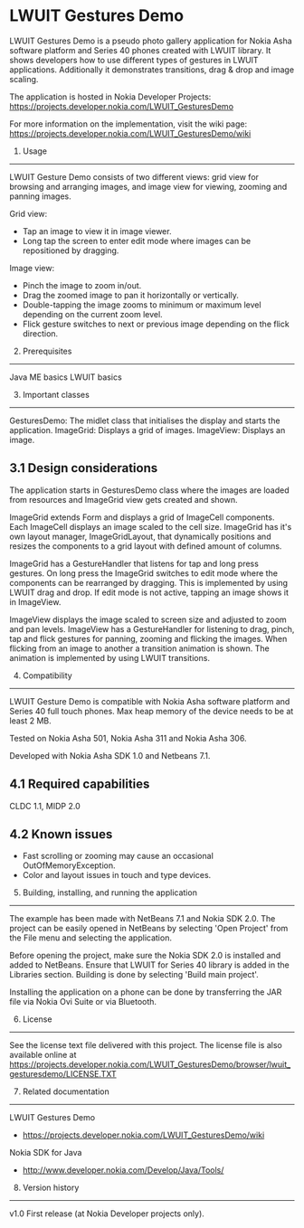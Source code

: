 LWUIT Gestures Demo
===================

LWUIT Gestures Demo is a pseudo photo gallery application for Nokia Asha
software platform and Series 40 phones created with LWUIT library. It shows
developers how to use different types of gestures in LWUIT applications.
Additionally it demonstrates transitions, drag & drop and image scaling.

The application is hosted in Nokia Developer Projects:
https://projects.developer.nokia.com/LWUIT_GesturesDemo

For more information on the implementation, visit the wiki page: 
https://projects.developer.nokia.com/LWUIT_GesturesDemo/wiki


1. Usage
-------------------------------------------------------------------------------

LWUIT Gesture Demo consists of two different views: grid view for browsing and
arranging images, and image view for viewing, zooming and panning images.

Grid view:

- Tap an image to view it in image viewer.
- Long tap the screen to enter edit mode where images can be repositioned by
dragging.

Image view:

- Pinch the image to zoom in/out.
- Drag the zoomed image to pan it horizontally or vertically.
- Double-tapping the image zooms to minimum or maximum level depending on the
current zoom level.
- Flick gesture switches to next or previous image depending on the flick
direction.


2. Prerequisites
-------------------------------------------------------------------------------

Java ME basics
LWUIT basics


3. Important classes
-------------------------------------------------------------------------------

GesturesDemo:  The midlet class that initialises the display and starts the
application.
ImageGrid: Displays a grid of images.
ImageView: Displays an image.


3.1 Design considerations
-------------------------

The application starts in GesturesDemo class where the images are loaded from
resources and ImageGrid view gets created and shown.

ImageGrid extends Form and displays a grid of ImageCell components. Each
ImageCell displays an image scaled to the cell size. ImageGrid has it's own
layout manager, ImageGridLayout, that dynamically positions and resizes the
components to a grid layout with defined amount of columns. 

ImageGrid has a GestureHandler that listens for tap and long press gestures.
On long press the ImageGrid switches to edit mode where the components can be
rearranged by dragging. This is implemented by using LWUIT drag and drop. If
edit mode is not active, tapping an image shows it in ImageView.

ImageView displays the image scaled to screen size and adjusted to zoom and
pan levels. ImageView has a GestureHandler for listening to drag, pinch, tap
and flick gestures for panning, zooming and flicking the images. When flicking
from an image to another a transition animation is shown. The animation is
implemented by using LWUIT transitions.


4. Compatibility
-------------------------------------------------------------------------------

LWUIT Gesture Demo is compatible with Nokia Asha software platform and Series 40
full touch phones. Max heap memory of the device needs to be at least 2 MB.

Tested on Nokia Asha 501, Nokia Asha 311 and Nokia Asha 306.

Developed with Nokia Asha SDK 1.0 and Netbeans 7.1.


4.1 Required capabilities
-------------------------

CLDC 1.1, MIDP 2.0


4.2 Known issues
----------------

- Fast scrolling or zooming may cause an occasional OutOfMemoryException.
- Color and layout issues in touch and type devices.


5. Building, installing, and running the application
-------------------------------------------------------------------------------

The example has been made with NetBeans 7.1 and Nokia SDK 2.0. The project can 
be easily opened in NetBeans by selecting 'Open Project' from the File menu 
and selecting the application.

Before opening the project, make sure the Nokia SDK 2.0 is installed and added 
to NetBeans. Ensure that LWUIT for Series 40 library is added in the Libraries 
section. Building is done by selecting 'Build main project'.

Installing the application on a phone can be done by transferring the JAR file 
via Nokia Ovi Suite or via Bluetooth.


6. License
-------------------------------------------------------------------------------

See the license text file delivered with this project. The license file is 
also available online at 
https://projects.developer.nokia.com/LWUIT_GesturesDemo/browser/lwuit_gesturesdemo/LICENSE.TXT


7. Related documentation
-------------------------------------------------------------------------------

LWUIT Gestures Demo
- https://projects.developer.nokia.com/LWUIT_GesturesDemo/wiki

Nokia SDK for Java
- http://www.developer.nokia.com/Develop/Java/Tools/


8. Version history
-------------------------------------------------------------------------------

v1.0    First release (at Nokia Developer projects only).
